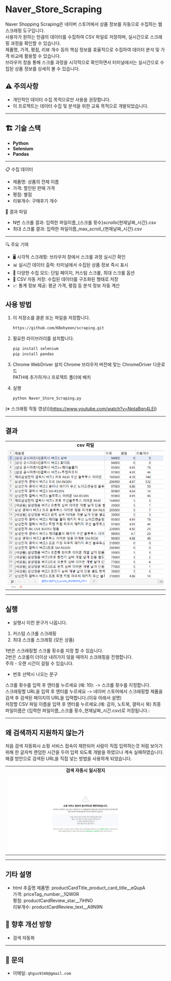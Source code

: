 # Naver_Store_Scraping
Naver Shopping Scraping은 네이버 스토어에서 상품 정보를 자동으로 수집하는 웹 스크래핑 도구입니다.</br>
사용자가 원하는 만큼의 데이터를 수집하여 CSV 파일로 저장하며, 실시간으로 스크래핑 과정을 확인할 수 있습니다.</br>
제품명, 가격, 평점, 리뷰 개수 등의 핵심 정보를 효율적으로 수집하여 데이터 분석 및 가격 비교에 활용할 수 있습니다.</br>
브라우저 창을 통해 스크롤 과정을 시각적으로 확인하면서 터미널에서는 실시간으로 수집된 상품 정보를 상세히 볼 수 있습니다.

## ⚠️ 주의사항
   - 개인적인 데이터 수집 목적으로만 사용을 권장합니다.
   - 이 프로젝트는 데이터 수집 및 분석을 위한 교육 목적으로 개발되었습니다.
---

## 🏗️ 기술 스택

- **Python**
- **Selenium**
- **Pandas**

---

📋 수집 데이터

- 제품명: 상품의 전체 이름
- 가격: 할인된 판매 가격
- 평점: 별점 
- 리뷰개수: 구매후기 개수

📁 결과 파일

- N번 스크롤 결과: 입력한 파일이름_{스크롤 횟수}_scrolls_{현재날짜_시간}.csv</br>
- 최대 스크롤 결과: 입력한 파일이름_max_scroll_{현재날짜_시간}.csv
   
---

🔍 주요 기여

- 🖥️ 시각적 스크래핑: 브라우저 창에서 스크롤 과정 실시간 확인
- 📊 실시간 데이터 출력: 터미널에서 수집된 상품 정보 즉시 표시
- 🔄 다양한 수집 모드: 단일 페이지, 커스텀 스크롤, 최대 스크롤 옵션
- 💾 CSV 자동 저장: 수집된 데이터를 구조화된 형태로 저장
- 📈 통계 정보 제공: 평균 가격, 평점 등 분석 정보 자동 계산



## 사용 방법

1. 이 저장소를 클론 또는 파일을 저장합니다.
   ```bash
   https://github.com/KBohyeon/scraping.git
   ```

2. 필요한 라이브러리를 설치합니다.
   ```bash
   pip install selenium
   pip install pandas
   ```

3. Chrome WebDriver 설치
   Chrome 브라우저 버전에 맞는 ChromeDriver 다운로드</br>
   PATH에 추가하거나 프로젝트 폴더에 배치

4. 실행
   ```bash
   python Naver_Store_Scraping.py
   ```

(※ 스크래핑 작동 영상)](https://www.youtube.com/watch?v=NptaBqn4LEI)

---
   
## 결과 

<table>
  <tr>
    <td align="center"><b>csv 파일</b></td>
  </tr>
    <tr>
    <td><img src="./images/결과 파일.PNG" width="100%"></td>
  </tr>
</table>

---

## 실행
- 실행시 이런 문구가 나옵니다.

1. 커스텀 스크롤 스크래핑
2. 최대 스크롤 스크래핑 (모든 상품)

  1번은 스크래핑할 스크롤 횟수를 지정 할 수 있습니다.</br>
  2번은 스코롤이 더이상 내려가지 않을 때까지 스크래핑을 진행합니다.</br>
  주의 - 오랜 시간이 걸릴 수 있습니다.

- 번호 선택시 나오는 문구
  
스크롤 횟수를 입력 후 엔터를 누르세요 (예: 10): -> 스크롤 횟수를 지정합니다.</br>
스크래핑할 URL을 입력 후 엔터를 누르세요 -> 네이버 스토어에서 스크래핑할 제품을 검색 후 검색된 페이지의 URL을 입력합니다.(이유 아래서 설명)</br>
저장할 CSV 파일 이름을 입력 후 엔터를 누르세요.(예: 감자, 노트북, 갤럭시 북) 최종 파일이름은 (입력한 파일이름_스크롤 횟수_현재날짜_시간.csv)로 저장됩니다.: </br>

---

## 왜 검색까지 지원하지 않는가

처음 검색 자동화시 쇼핑 서비스 접속이 제한되어 사람이 직접 입력하는것 처럼 보이기 위해 한 글자씩 랜덤한 시간을 두어 입력 되도록 개발을 하였으나 계속 실패하였습니다.
해결 방안으로 검색된 URL을 직접 넣는 방법을 사용하게 되었습니다.

<table>
  <tr>
    <td align="center"><b>검색 자동시 일시정지</b></td>
  </tr>
    <tr>
    <td><img src="./images/일시정지.png" width="100%"></td>
  </tr>
</table>
 
---

## 기타 설명

- html 추출명
   제품명: productCardTitle_product_card_title__eQupA</br>
   가격: priceTag_number__1QW0R</br>
   평점: productCardReview_star__7iHNO</br>
   리뷰개수: productCardReview_text__A9N9N

## 📌 향후 개선 방향

- 검색 자동화

---

## 📮 문의

- 이메일: `qhgus9346@gmail.com`
